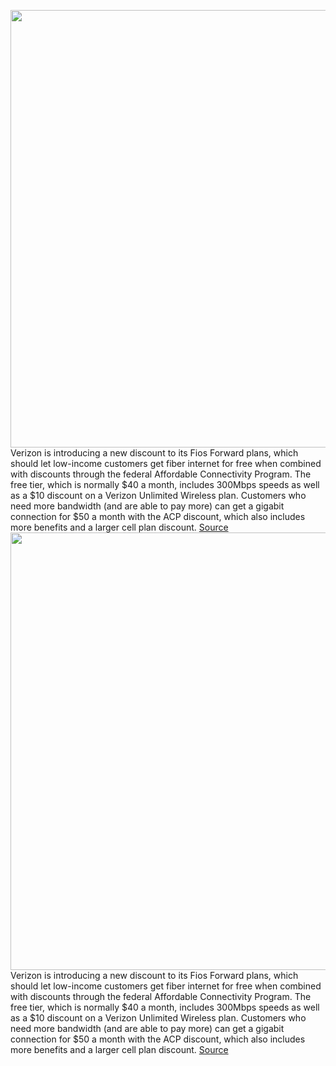 <img src='https://cdn.vox-cdn.com/thumbor/fxLaxBn01aKWXV17hIv1-pwhdM8=/0x0:2040x1360/1200x800/filters:focal(857x517:1183x843)/cdn.vox-cdn.com/uploads/chorus_image/image/70627228/acastro_200109_1777_verizon_0001.0.0.jpg' width='700px' /><br/>
Verizon is introducing a new discount to its Fios Forward plans, which should let low-income customers get fiber internet for free when combined with discounts through the federal Affordable Connectivity Program. The free tier, which is normally $40 a month, includes 300Mbps speeds as well as a $10 discount on a Verizon Unlimited Wireless plan. Customers who need more bandwidth (and are able to pay more) can get a gigabit connection for $50 a month with the ACP discount, which also includes more benefits and a larger cell plan discount.
<a href='https://www.theverge.com/2022/3/15/22979619/verizon-fios-affordable-connectivity-program-forward-internet'> Source <a/><img src='https://cdn.vox-cdn.com/thumbor/fxLaxBn01aKWXV17hIv1-pwhdM8=/0x0:2040x1360/1200x800/filters:focal(857x517:1183x843)/cdn.vox-cdn.com/uploads/chorus_image/image/70627228/acastro_200109_1777_verizon_0001.0.0.jpg' width='700px' /><br/>
Verizon is introducing a new discount to its Fios Forward plans, which should let low-income customers get fiber internet for free when combined with discounts through the federal Affordable Connectivity Program. The free tier, which is normally $40 a month, includes 300Mbps speeds as well as a $10 discount on a Verizon Unlimited Wireless plan. Customers who need more bandwidth (and are able to pay more) can get a gigabit connection for $50 a month with the ACP discount, which also includes more benefits and a larger cell plan discount.
<a href='https://www.theverge.com/2022/3/15/22979619/verizon-fios-affordable-connectivity-program-forward-internet'> Source <a/>